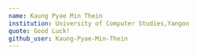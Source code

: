 ```yaml
---
name: Kaung Pyae Min Thein
institution: University of Computer Studies,Yangon
quote: Good Luck!
github_user: Kaung-Pyae-Min-Thein
---
```

